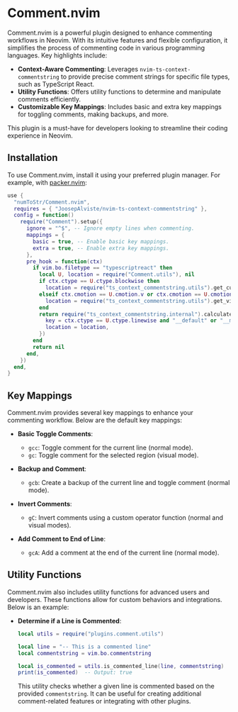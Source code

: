 # Comment.nvim

Comment.nvim is a powerful plugin designed to enhance commenting workflows in Neovim. With its intuitive features and flexible configuration, it simplifies the process of commenting code in various programming languages. Key highlights include:

- **Context-Aware Commenting**: Leverages `nvim-ts-context-commentstring` to provide precise comment strings for specific file types, such as TypeScript React.
- **Utility Functions**: Offers utility functions to determine and manipulate comments efficiently.
- **Customizable Key Mappings**: Includes basic and extra key mappings for toggling comments, making backups, and more.

This plugin is a must-have for developers looking to streamline their coding experience in Neovim.

## Installation

To use Comment.nvim, install it using your preferred plugin manager. For example, with [packer.nvim](https://github.com/wbthomason/packer.nvim):

```lua
use {
  "numToStr/Comment.nvim",
  requires = { "JoosepAlviste/nvim-ts-context-commentstring" },
  config = function()
    require("Comment").setup({
      ignore = "^$", -- Ignore empty lines when commenting.
      mappings = {
        basic = true, -- Enable basic key mappings.
        extra = true, -- Enable extra key mappings.
      },
      pre_hook = function(ctx)
        if vim.bo.filetype == "typescriptreact" then
          local U, location = require("Comment.utils"), nil
          if ctx.ctype == U.ctype.blockwise then
            location = require("ts_context_commentstring.utils").get_cursor_location()
          elseif ctx.cmotion == U.cmotion.v or ctx.cmotion == U.cmotion.V then
            location = require("ts_context_commentstring.utils").get_visual_start_location()
          end
          return require("ts_context_commentstring.internal").calculate_commentstring({
            key = ctx.ctype == U.ctype.linewise and "__default" or "__multiline",
            location = location,
          })
        end
        return nil
      end,
    })
  end,
}
```

## Key Mappings

Comment.nvim provides several key mappings to enhance your commenting workflow. Below are the default key mappings:

- **Basic Toggle Comments**:
  - `gcc`: Toggle comment for the current line (normal mode).
  - `gc`: Toggle comment for the selected region (visual mode).

- **Backup and Comment**:
  - `gcb`: Create a backup of the current line and toggle comment (normal mode).

- **Invert Comments**:
  - `gC`: Invert comments using a custom operator function (normal and visual modes).

- **Add Comment to End of Line**:
  - `gcA`: Add a comment at the end of the current line (normal mode).

## Utility Functions

Comment.nvim also includes utility functions for advanced users and developers. These functions allow for custom behaviors and integrations. Below is an example:

- **Determine if a Line is Commented**:

  ```lua
  local utils = require("plugins.comment.utils")

  local line = "-- This is a commented line"
  local commentstring = vim.bo.commentstring

  local is_commented = utils.is_commented_line(line, commentstring)
  print(is_commented)  -- Output: true
  ```

  This utility checks whether a given line is commented based on the provided `commentstring`. It can be useful for creating additional comment-related features or integrating with other plugins.
